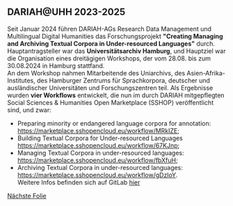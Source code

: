 ## DARIAH@UHH 2023-2025

Seit Januar 2024 führen DARIAH-AGs Research Data Management und Multilingual Digital Humanities das Forschungsprojekt **"Creating Managing and Archiving Textual Corpora in Under-resourced Languages"** durch.  
Hauptantragsteller war das **Universitätsarchiv Hamburg**, und Hauptziel war die Organisation eines dreitägigen Workshops, der vom 28.08. bis zum 30.08.2024 in Hamburg stattfand.  
An dem Workshop nahmen Mitarbeitende des Uniarchivs, des Asien-Afrika-Institutes, des Hamburger Zentrums für Sprachkorpora, deutscher und ausländischer Universitäten und Forschungszentren teil.
Als Ergebnisse wurden **vier Workflows** entwickelt, die nun im durch DARIAH mitgepflegten Social Sciences & Humanities Open Marketplace (SSHOP) veröffentlicht sind, und zwar:  
- Preparing minority or endangered language corpora for annotation: https://marketplace.sshopencloud.eu/workflow/MRkIZE;
- Building Textual Corpora for Under-resourced Languages https://marketplace.sshopencloud.eu/workflow/67KJnp;
- Managing Textual Corpora in under-resourced languages: https://marketplace.sshopencloud.eu/workflow/fbXfuH;
- Archiving Textual Corpora in under-resourced languages: https://marketplace.sshopencloud.eu/workflow/gDzIoY.  
Weitere Infos befinden sich auf GitLab [hier](https://gitlab-ce.rrz.uni-hamburg.de/uahh-digitale-dienste/creating-managing-and-archiving-textual-corpora)

[Nächste Folie](07.md)
